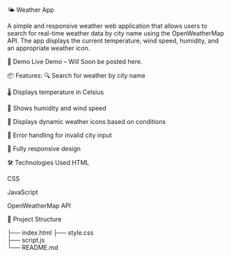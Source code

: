 🌤️ Weather App

A simple and responsive weather web application that allows users to search for real-time weather data by city name using the OpenWeatherMap API. The app displays the current temperature, wind speed, humidity, and an appropriate weather icon.

🚀 Demo
Live Demo – Will Soon be posted here.

📦 Features:
🔍 Search for weather by city name

🌡️ Displays temperature in Celsius

💨 Shows humidity and wind speed

🌈 Displays dynamic weather icons based on conditions

🚫 Error handling for invalid city input

📱 Fully responsive design

🛠️ Technologies Used
HTML

CSS

JavaScript

OpenWeatherMap API

📁 Project Structure

├── index.html
├── style.css           
├── script.js           
└── README.md

